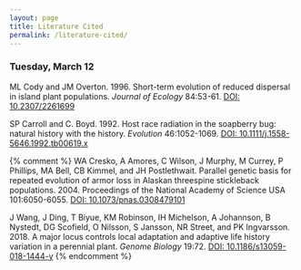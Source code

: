 ```yaml
---
layout: page
title: Literature Cited
permalink: /literature-cited/
---
```

### Tuesday, March 12

ML Cody and JM Overton. 1996. Short-term evolution of reduced dispersal in island plant populations. _Journal of Ecology_ 84:53-61. [DOI: 10.2307/2261699](https://doi.org/10.2307/2261699)

SP Carroll and C. Boyd. 1992. Host race radiation in the soapberry bug: natural history with the history. _Evolution_ 46:1052-1069. [DOI: 10.1111/j.1558-5646.1992.tb00619.x](https://doi.org/10.1111/j.1558-5646.1992.tb00619.x)

{% comment %}
WA Cresko, A Amores, C Wilson, J Murphy, M Currey, P Phillips, MA Bell, CB Kimmel, and JH Postlethwait. Parallel genetic basis for repeated evolution of armor loss in Alaskan threespine stickleback populations. 2004. Proceedings of the National Academy of Science USA 101:6050-6055. [DOI: 10.1073/pnas.0308479101](https://doi.org/10.1073/pnas.0308479101)

J Wang, J Ding, T Biyue, KM Robinson, IH Michelson, A Johannson, B Nystedt, DG Scofield, O Nilsson, S Jansson, NR Street, and PK Ingvarsson. 2018. A major locus controls local adaptation and adaptive life history variation in a perennial plant. _Genome Biology_ 19:72. [DOI: 10.1186/s13059-018-1444-y](https://doi.org/10.1186/s13059-018-1444-y)
{% endcomment %}
